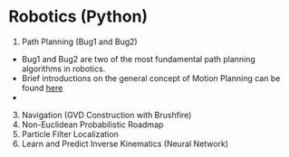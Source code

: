# Robotics (Python)

1. Path Planning (Bug1 and Bug2)
  - Bug1 and Bug2 are two of the most fundamental path planning algorithms in robotics.
  - Brief introductions on the general concept of Motion Planning can be found [here](https://en.wikipedia.org/wiki/Motion_planning#:~:text=Motion%20planning%2C%20also%20path%20planning,animation%2C%20robotics%20and%20computer%20games.)
  - 
3. Navigation (GVD Construction with Brushfire)
4. Non-Euclidean Probabilistic Roadmap 
5. Particle Filter Localization 
6. Learn and Predict Inverse Kinematics (Neural Network)
